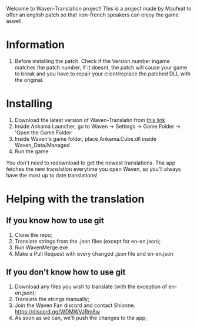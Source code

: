 Welcome to Waven-Translation project! This is a project made by Maufeat to offer an english patch so that non-french speakers can enjoy the game aswell.

# Information

1. Before installing the patch. Check if the Version number ingame matches the patch number, if it doesnt, the patch will cause your game to break and you have to repair your client/replace the patched DLL with the original. 

# Installing

1. Download the latest version of Waven-Translatin from [this link](https://github.com/YamiGitzune/Waven-Translation/releases/)
1. Inside Ankama Launcher, go to Waven -> Settings -> Game Folder -> 'Open the Game Folder'
1. Inside Waven's game folder, place Ankama.Cube.dll inside Waven_Data/Managed
1. Run the game

You don't need to redownload to get the newest translations. The app fetches the new translation everytime you open Waven, so you'll always have the most up to date translations!


# Helping with the translation

## If you know how to use git

1. Clone the repo;
1. Translate strings from the .json files (except for en-en.json);
1. Run WavenMerge.exe
1. Make a Pull Request with every changed .json file and en-en.json

## If you don't know how to use git

1. Download any files you wish to translate (with the exception of en-en.json);
1. Translate the strings manually;
1. Join the Waven Fan discord and contact Shionne. https://discord.gg/WDMWVJRm8w
1. As soon as we can, we'll push the changes to the app;
